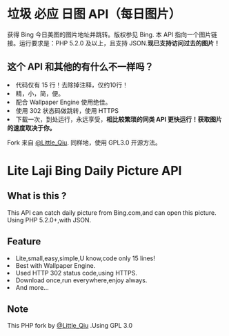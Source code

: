 # 垃圾 必应 日图 API（每日图片）
获得 Bing 今日美图的图片地址并跳转。版权参见 Bing.
本 API 指向一个图片链接。运行要求是：PHP 5.2.0 及以上，且支持 JSON.<b>现已支持访问过去的图片！</b>
## 这个 API 和其他的有什么不一样吗？
<li>代码仅有 15 行！去除掉注释，仅约10行！
<li>精，小，简，便。
<li>配合 Wallpaper Engine 使用绝佳。
<li>使用 302 状态码做跳转，使用 HTTPS
<li>下载一次，到处运行，永远享受，<b>相比较繁琐的同类 API 更快运行！获取图片的速度取决于你。</b>

Fork 来自 [@Little_Qiu](https://www.littleqiu.net). 同样地，使用 GPL3.0 开源方法。
# Lite Laji Bing Daily Picture API
## What is this ?
This API can catch daily picture from Bing.com,and can open this picture.
Using PHP 5.2.0+,with JSON.
## Feature
<li>Lite,small,easy,simple,U know,code only 15 lines!
<li>Best with Wallpaper Engine.
<li>Used HTTP 302 status code,using HTTPS.
<li>Download once,run everywhere,enjoy always.
<li>And more...

## Note
This PHP fork by [@Little_Qiu](https://www.littleqiu.net) .Using GPL 3.0
